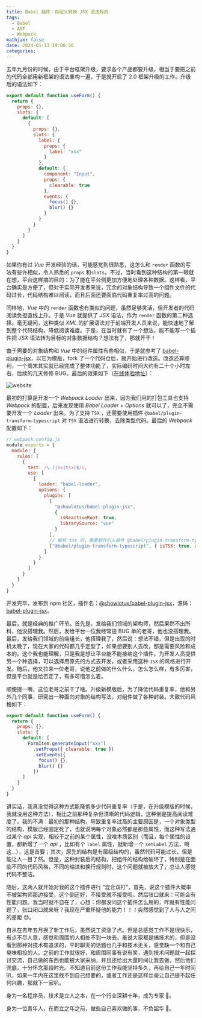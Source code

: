 ```yaml
---
title: Babel 插件：自定义转换 JSX 语法规则
tags:
  - Babel
  - AST
  - Webpack
mathjax: false
date: 2024-01-13 19:00:50
categories:
---
```


去年九月份的时候，由于平台框架升级，要求各个产品都要升级，相当于要把之前的代码全部用新框架的语法重构一遍，于是就开启了 2.0 框架升级的工作。升级后的语法如下：

```js
export default function useForm() {
  return {
    props: {},
    slots: {
      default: [
        {
          props: {},
          slots: {
            label: {
              props: {
                label: "xxx"
              }
            },
            default: {
              component: "Input",
              props: {
                clearable: true
              },
              events: {
                focus() {},
                blur() {}
              }
            }
          }
        }
      ]
    }
  }
}
```

如果你有过 _Vue_ 开发经验的话，可能感觉到很熟悉，这怎么和 `render` 函数的写法有些许相似，令人熟悉的 `props` 和`slots`。不过，当时看到这种结构的第一眼就在想，平台这样搞的目的：为了能在平台侧更加方便地处理各种数据。这样看，平台确实是方便了，但对于实际开发者来说，冗余的对象结构导致一个组件文件的代码过长，代码结构难以阅读，而且后面还要面临代码重复率过高的问题。

同样地，_Vue_ 中的 `render` 函数也有类似的问题，虽然足够灵活，但开发者的代码阅读负担直线上升。于是 _Vue_ 就提供了 _JSX_ 语法，作为 `render` 函数的第二种选择。毫无疑问，这种类似 _XML_ 的扩展语法对于前端开发人员来说，能快速地了解到整个代码结构，降低阅读难度。于是，在当时就有了一个想法，能不能写一个插件把 _JSX_ 语法转为目标的对象数据结构？想法有了，那就开干！

由于需要的对象结构和 _Vue_ 中的组件属性有些相似，于是就参考了 [babel-plugin-jsx](https://github.com/vuejs/babel-plugin-jsx)，以它为模版，fork 了一个代码仓后，就开始进行改造。改造还算顺利，一个周末其实就已经完成了整体功能了，实际编码时间大约有二十个小时左右，后续的几天修修 BUG。最后的效果如下（[在线体验地址](https://showlotus.github.io/babel-plugin-jsx/website)）：

![website](website.png)

最初的打算是开发一个 _Webpack Loader_ 出来，因为我们用的打包工具也支持 _Webpack_ 的配置，后来发现使用 _Babel Loader_ + _Options_ 就可以了，完全不需要开发一个 _Loader_ 出来。为了支持 `TSX` ，还需要使用插件 `@babel/plugin-transform-typescript` 对 `TSX` 语法进行转换，去除类型代码。最后的 _Webpack_ 配置如下：

```js
// webpack.config.js
module.exports = {
  module: {
    rules: [
      {
        test: /\.(jsx|tsx)$/i,
        use: [
          {
            loader: "babel-loader",
            options: {
              plugins: [
                [
                  "@showlotus/babel-plugin-jsx",
                  {
                    isReactiveRoot: true,
                    librarySource: "vue"
                  }
                ],
                // 解析 tsx 时，需要额外引入插件 @babel/plugin-transform-typescript
                ["@babel/plugin-transform-typescript", { isTSX: true, allExtensions: true }]
              ]
            }
          }
        ]
      }
    ]
  }
}
```

开发完毕，发布到 npm 社区，插件名：[@showlotus/babel-plugin-jsx](https://www.npmjs.com/package/@showlotus/babel-plugin-jsx)，源码：[babel-plugin-jsx](https://github.com/showlotus/babel-plugin-jsx)。

最后，就是经典的推广环节。首先是，发给我们领域的架构师，然后果然不出所料，他没搭理我。然后，发给平台一位我经常提 BUG 单的老哥，他也没搭理我。最后，发给我们领域的前端组长，他搭理我了，然后说：想法不错，但是出现的时机太晚了，现在大家的代码都几乎定型了，如果想要别人去改，那是需要风险和成本的。这个我也能理解，只是我是想让平台能不能接纳这个插件，为开发人员提供另一个种选择，可以选择用原先的方式去开发，或者采用这种 `JSX` 的风格进行开发。随后，他又拉来一位老哥，说他之前做的什么什么，怎么怎么样，有多厉害，但是平台就是给否定了，有多可惜怎么着。

顺便提一嘴，这位老哥之前干了啥。升级新模版后，为了降低代码重复率，他和另外几个同事，研究出一种面向对象的结构写法，对组件做了各种封装。大致代码风格如下：

```js
export default function useForm() {
  return {
    props: {},
    slots: {
      default: [
        FormItem.generateInput("xxx")
          .setProps({ clearable: true })
          .setEvents({
            focus() {},
            blur() {}
          })
      ]
    }
  }
}
```

讲实话，我真没觉得这种方式能降低多少代码重复率（于是，在升级模版的时候，我就没用这种方法），相比之前那种复杂但清晰的代码逻辑，这种倒是提高阅读难度了。我的不满：最初的那种结构，导致重复率过高的主要原因是，一个对象类型的结构，模版已经固定死了，也就说明每个对象必然都是那些属性，而这种写法通过某个 _api_ 实现，相较于之前的某个属性，没啥本质区别（而且，每个属性的设置，都新增了一个 _api_ ，比如有个 `label` 属性，就新增一个 `setLabel` 方法，啊这...），这是首要；其次，原先的结构是有层级结构的，虽然代码可能过长，但是能让人一目了然。但是，这种封装后的结构，把组件的结构给破环了，特别是在面临不同的代码风格，不同的缩进和换行规则时，这个问题就被放大了，总让人感觉代码不整洁。

随后，这两人就开始对我的这个插件进行 “混合双打”，首先，说这个插件大概率不被架构师那边接受，这个倒还好，不接受就不接受呗。然后张口就来：可能会有性能问题。我当时就不自在了，心想：你都没问这个插件怎么用的，咋就有性能问题了，张口闭口就来呀？我现在严重怀疑他的能力！！！突然感觉到了人与人之间的差距 😓。

自从在去年五月换了新工作后，虽然说工资涨了点。但是总感觉工作不是很快乐，有点不尽人意，感觉和周围的人相处不到一块去。虽说大家都是搞技术的，但是没看到那种对技术有追求的，平时聊天的话题也几乎和技术无关，感觉缺一个和自己臭味相投的人。之前的工作就很好，和周围同事有说有笑，遇到技术问题就一起探讨交流，自己做的东西也能被大家采纳，并且还给出大量时间让我去做，然后他们兜底，十分怀念那段时光。不知道目前这份工作我能坚持多久，再给自己一年时间叭，如果一年内在这里找不到自己想要的，或者工作还是这样丝毫让自己提不起任何兴趣，那就下一家叭。

身为一名程序员，技术是立人之本，在一个行业深耕十年，成为专家 💪。

身为一位青年人，在而立之年之前，做些自己喜欢做的事，不负韶华 🎉。
